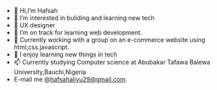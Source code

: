 - 👋 Hi,I’m Hafsah
- 👀 I’m interested in buliding and learning new tech
- 🌱 UX designer
- 🌱 I’m on track for learning web development.
- 🌱 Currently working with a group on an e-commerce website using html,css.javascript.
- 💞️ I enjoy learning new things in tech
- 📫 Currently studying Computer science at Abubakar Tafawa Balewa University,Bauchi,Nigeria
-  E-mail me @hafsahaliyu29@gmail.com.
